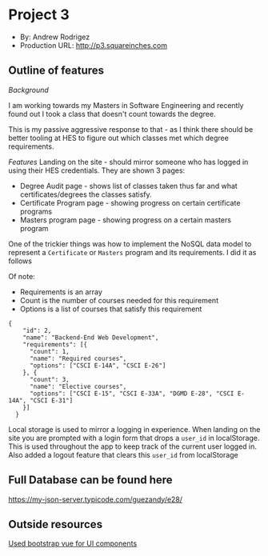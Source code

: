 # Project 3
+ By: Andrew Rodrigez
+ Production URL: <http://p3.squareinches.com>

## Outline of features
*Background*

I am working towards my Masters in Software Engineering and recently found out I took a class that doesn't count towards the degree.

This is my passive aggressive response to that - as I think there should be better tooling at HES to figure out which classes met which degree requirements.

*Features*
Landing on the site - should mirror someone who has logged in using their HES credentials. They are shown 3 pages:
* Degree Audit page - shows list of classes taken thus far and what certificates/degrees the classes satisfy.
* Certificate Program page - showing progress on certain certificate programs
* Masters program page - showing progress on a certain masters program

One of the trickier things was how to implement the NoSQL data model to represent a `Certificate` or `Masters` program and its requirements. I did it as follows

Of note:
* Requirements is an array
* Count is the number of courses needed for this requirement
* Options is a list of courses that satisfy this requirement

```
{
    "id": 2,
    "name": "Backend-End Web Development",
    "requirements": [{
      "count": 1,
      "name": "Required courses",
      "options": ["CSCI E-14A", "CSCI E-26"]
    }, {
      "count": 3,
      "name": "Elective courses",
      "options": ["CSCI E-15", "CSCI E-33A", "DGMD E-28", "CSCI E-14A", "CSCI E-31"]
    }]
  }
```

Local storage is used to mirror a logging in experience. When landing on the site you are prompted with a login form that drops a `user_id` in localStorage. This is used throughout the app to keep track of the current user logged in.
Also added a logout feature that clears this `user_id` from localStorage


## Full Database can be found here
https://my-json-server.typicode.com/guezandy/e28/


## Outside resources
[Used bootstrap vue for UI components](https://bootstrap-vue.js.org/docs)

